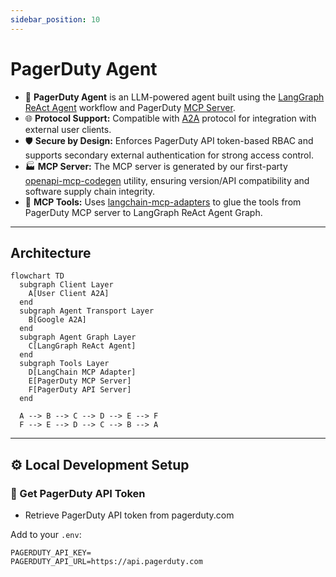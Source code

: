 ```yaml
---
sidebar_position: 10
---
```


# PagerDuty Agent

- 🤖 **PagerDuty Agent** is an LLM-powered agent built using the [LangGraph ReAct Agent](https://langchain-ai.github.io/langgraph/agents/agents/) workflow and PagerDuty [MCP Server](https://modelcontextprotocol.io/introduction).
- 🌐 **Protocol Support:** Compatible with [A2A](https://github.com/google/A2A) protocol for integration with external user clients.
- 🛡️ **Secure by Design:** Enforces PagerDuty API token-based RBAC and supports secondary external authentication for strong access control.
- 🏭 **MCP Server:** The MCP server is generated by our first-party [openapi-mcp-codegen](https://github.com/cnoe-io/openapi-mcp-codegen/tree/main) utility, ensuring version/API compatibility and software supply chain integrity.
- 🔌 **MCP Tools:** Uses [langchain-mcp-adapters](https://github.com/langchain-ai/langchain-mcp-adapters) to glue the tools from PagerDuty MCP server to LangGraph ReAct Agent Graph.

---

## Architecture

```mermaid
flowchart TD
  subgraph Client Layer
    A[User Client A2A]
  end
  subgraph Agent Transport Layer
    B[Google A2A]
  end
  subgraph Agent Graph Layer
    C[LangGraph ReAct Agent]
  end
  subgraph Tools Layer
    D[LangChain MCP Adapter]
    E[PagerDuty MCP Server]
    F[PagerDuty API Server]
  end

  A --> B --> C --> D --> E --> F
  F --> E --> D --> C --> B --> A
```

---

## ⚙️ Local Development Setup

### 🔑 Get PagerDuty API Token

- Retrieve PagerDuty API token from pagerduty.com

Add to your `.env`:

```env
PAGERDUTY_API_KEY=
PAGERDUTY_API_URL=https://api.pagerduty.com
```
